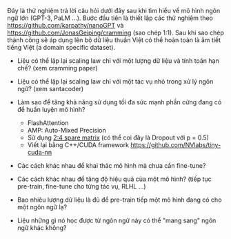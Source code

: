 Đây là thử nghiệm trả lời câu hỏi dưới đây sau khi tìm hiểu về mô hình ngôn ngữ lớn (GPT-3, PaLM ...). Bước đầu tiên là thiết lập các thử nghiệm theo https://github.com/karpathy/nanoGPT và https://github.com/JonasGeiping/cramming (sao chép 1:1). Sau khi sao chép thành công sẽ áp dụng lên bộ dữ liệu thuần Việt có thể hoàn toàn là âm tiết tiếng Việt (a domain specific dataset).

- Liệu có thể lặp lại scaling law chỉ với một lượng dữ liệu và tính toán hạn chế? (xem cramming paper)

- Liệu có thể lặp lại scaling law chỉ với một tác vụ nhỏ trong xử lý ngôn ngữ? (xem santacoder)

- Làm sao để tăng khả năng sử dụng tối đa sức mạnh phần cứng đang có để huấn luyện mô hình?
  - FlashAttention
  - AMP: Auto-Mixed Precision
  - Sử dụng [2:4 spare matrix](https://timdettmers.com/2023/01/16/which-gpu-for-deep-learning/#Sparse_Network_Training) (có thể coi đây là Dropout với p = 0.5)
  - Viết lại bằng C++/CUDA framework https://github.com/NVlabs/tiny-cuda-nn

- Các cách khác nhau để khai thác mô hình mà chưa cần fine-tune?

- Các cách khác nhau để tăng độ hiệu quả của một mô hình? (tiếp tục pre-train, fine-tune cho từng tác vụ, RLHL ...)

- Bao nhiêu lượng dữ liệu là đủ để pre-train tiếp một mô hình đang có cho một ngôn ngữ lạ?

- Liệu những gì nó học được từ ngôn ngữ này có thể "mang sang" ngôn ngữ khác không?
